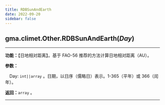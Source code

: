 ```yaml
---
title: RDBSunAndEarth
date: 2022-09-20
sidebar: false
---
```


## gma.climet.Other.**RDBSunAndEarth**(*Day*) <Badge text="1.0.13 +"/>

---

**功能：**【日地相对距离】。基于 FAO-56 推荐的方法计算日地相对距离（AU）。

**参数：**

&emsp;Day: `int||array` 。日期，以日序（儒略日）表示。1-365（平年）或 366（闰年）。

**返回：**`array` 。

---

